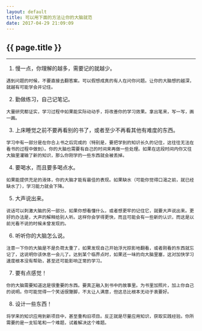 ```yaml
---
layout: default
title: 可以用下面的方法让你的大脑就范
date: 2017-04-29 21:09:09
---
```

## {{ page.title }}

*****

1. 慢一点，你理解的越多，需要记的就越少。
```
遇到问题的时候，不要直接去翻答案。可以假想成真的有人在问你问题。让你的大脑想的越深，就越有可能学会并记住。
```
2. 勤做练习，自己记笔记。
```
大量研究都证实，学习过程中如果能实际动动手，将改善你的学习效果。拿出笔来，写一写，画一画。
```
3. 上床睡觉之前不要再看别的书了，或者至少不再看其他有难度的东西。
```
学习中有一部分是在你合上书之后完成的（特别是，要把学到的知识长久的记住，这往往无法在看书的过程中做到）。你的大脑也需要有自己的时间来再做一些处理。如果在这段时间内你又往大脑里灌输了新的知识，那么你刚学的一些东西就会被丢掉。
```
4. 要喝水，而且要多喝点水。
```
如果能提供充足的液体，你的大脑才能有最佳的表现。如果缺水（可能你觉得口渴之前，就已经缺水了），学习能力就会下降。
```
5. 大声说出来。
```
说话可以刺激大脑的另一部分。如果你想看懂什么，或者想更牢的记住它，就要大声说出来。更好的办法是，大声的解释给别人听。这样你会学得更快，而且可能会有一些新的认识，而这是以前光看不说的时候未曾发现的。
```
6. 听听你的大脑怎么说。
```
注意一下你的大脑是不是负荷太重了，如果发现自己开始浮光掠影地翻看，或者刚看的东西就忘记了，这说明你该休息一会儿了。达到某个临界点时，如果还一味的向大脑里塞，这对加快学习速度根本没有帮助，甚至还可能影响正常的学习。
```
7. 要有点感觉！
```
你的大脑需要知道这是很重要的东西。要真正融入到书中的故事里。为书里加照片，加上你自己的说明。你可能觉得一个笑话很蹩脚，不太让人满意，但这总比根本无动于衷要好。
```
8. 设计一些东西！
```
将学来的知识应用到新项目中，甚至重构旧项目。反正就是尽量应用知识，获取实践经验。你所需要的是一支铅笔和一个难题，试着解决这个难题。
```

